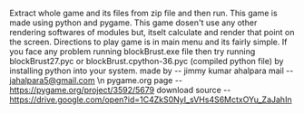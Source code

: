 Extract whole game and its files from zip file and then run.
This game is made using python and pygame. This game dosen't use any other rendering softwares of modules but, itselt calculate
and render that point on the screen. Directions to play game is in main menu and its fairly simple.
If you face any problem running blockBrust.exe file then try running blockBrust27.pyc or blockBrust.cpython-36.pyc (compiled python file)
by installing python into your system.
made by -- jimmy kumar ahalpara
mail -- jahalpara5@gmail.com \n
pygame.org page -- https://pygame.org/project/3592/5679
download source -- https://drive.google.com/open?id=1C4ZkS0NyI_sVHs4S6MctxOYu_ZaJahIn
